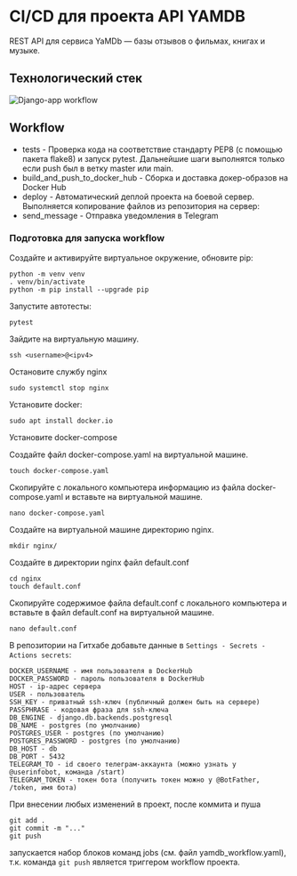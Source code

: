 # CI/CD для проекта API YAMDB
REST API для сервиса YaMDb — базы отзывов о фильмах, книгах и музыке.

## Технологический стек
![Django-app workflow](https://github.com/needred/yamdb_final/actions/workflows/yamdb_workflow.yml/badge.svg)



## Workflow
* tests - Проверка кода на соответствие стандарту PEP8 (с помощью пакета flake8) и запуск pytest. Дальнейшие шаги выполнятся только если push был в ветку master или main.
* build_and_push_to_docker_hub - Сборка и доставка докер-образов на Docker Hub
* deploy - Автоматический деплой проекта на боевой сервер. Выполняется копирование файлов из репозитория на сервер:
* send_message - Отправка уведомления в Telegram

### Подготовка для запуска workflow
Создайте и активируйте виртуальное окружение, обновите pip:
```
python -m venv venv
. venv/bin/activate
python -m pip install --upgrade pip
```
Запустите автотесты:
```
pytest
```
Зайдите на виртуальную машинy.
```
ssh <username>@<ipv4>
```
Остановите службу nginx
```
sudo systemctl stop nginx 
````
Установите docker:
```
sudo apt install docker.io
```
Установите docker-compose

Создайте файл docker-compose.yaml на виртуальной машине. 
```
touch docker-compose.yaml
```
Скопируйте с локального компьютера информацию из файла docker-compose.yaml и вставьте на виртуальной машине.
```
nano docker-compose.yaml
```

Cоздайте на виртуальной машине директорию nginx.
```
mkdir nginx/
```
Создайте в директории nginx файл default.conf
```
cd nginx
touch default.conf
```
Скопируйте содержимое файла default.conf с локального компьютера и вставьте в файл default.conf на виртуальной машине.
```
nano default.conf
```

В репозитории на Гитхабе добавьте данные в `Settings - Secrets - Actions secrets`:
```
DOCKER_USERNAME - имя пользователя в DockerHub
DOCKER_PASSWORD - пароль пользователя в DockerHub
HOST - ip-адрес сервера
USER - пользователь
SSH_KEY - приватный ssh-ключ (публичный должен быть на сервере)
PASSPHRASE - кодовая фраза для ssh-ключа
DB_ENGINE - django.db.backends.postgresql
DB_NAME - postgres (по умолчанию)
POSTGRES_USER - postgres (по умолчанию)
POSTGRES_PASSWORD - postgres (по умолчанию)
DB_HOST - db
DB_PORT - 5432
TELEGRAM_TO - id своего телеграм-аккаунта (можно узнать у @userinfobot, команда /start)
TELEGRAM_TOKEN - токен бота (получить токен можно у @BotFather, /token, имя бота)
```
При внесении любых изменений в проект, после коммита и пуша
```
git add .
git commit -m "..."
git push
```
запускается набор блоков команд jobs (см. файл yamdb_workflow.yaml), т.к. команда `git push` является триггером workflow проекта.
